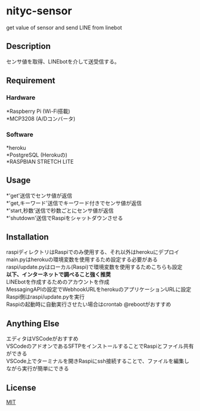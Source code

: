 # nityc-sensor
get value of sensor and send LINE from linebot

## Description
センサ値を取得、LINEbotを介して送受信する。

## Requirement
### Hardware
*Raspberry Pi (Wi-Fi搭載)  
*MCP3208 (A/Dコンバータ)  
### Software
*heroku  
*PostgreSQL (Herokuの)  
*RASPBIAN STRETCH LITE  

## Usage
*'get'送信でセンサ値が返信  
*'get,キーワード'送信でキーワード付きでセンサ値が返信  
*'start,秒数'送信で秒数ごとにセンサ値が返信  
*'shutdown'送信でRaspiをシャットダウンさせる  

## Installation
raspiディレクトリはRaspiでのみ使用する、それ以外はherokuにデプロイ  
main.pyはherokuの環境変数を使用するため設定する必要がある  
raspi/update.pyはローカル(Raspi)で環境変数を使用するためこちらも設定  
**以下、インターネットで調べること強く推奨**  
LINEbotを作成するためのアカウントを作成  
MessagingAPIの設定でWebhookURLをherokuのアプリケーションURLに設定  
Raspi側はraspi/update.pyを実行  
Raspiの起動時に自動実行させたい場合はcrontab @rebootがおすすめ  

## Anything Else
エディタはVSCodeがおすすめ  
VSCodeのアドオンであるSFTPをインストールすることでRaspiとファイル共有ができる  
VSCode上でターミナルを開きRaspiにssh接続することで、ファイルを編集しながら実行が簡単にできる  

## License
[MIT](https://github.com/templepmet/nityc-sensor/blob/master/LICENSE)